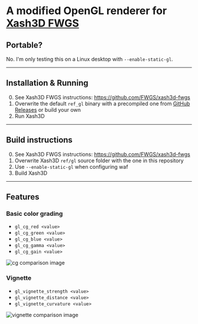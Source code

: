 # A modified OpenGL renderer for [Xash3D FWGS](https://github.com/FWGS/xash3d-fwgs)

## Portable?
No. I'm only testing this on a Linux desktop with `--enable-static-gl`.

- - -

## Installation & Running
0) See Xash3D FWGS instructions: https://github.com/FWGS/xash3d-fwgs
1) Overwrite the default `ref_gl` binary with a precompiled one from [GitHub Releases](https://github.com/laurirasanen/hl-renderer/releases) or build your own
2) Run Xash3D

- - -

## Build instructions
0) See Xash3D FWGS instructions: https://github.com/FWGS/xash3d-fwgs
1) Overwrite Xash3D `ref/gl` source folder with the one in this repository
2) Use `--enable-static-gl` when configuring waf
3) Build Xash3D

- - -

## Features

### Basic color grading

- `gl_cg_red <value>`
- `gl_cg_green <value>`
- `gl_cg_blue <value>`
- `gl_cg_gamma <value>`
- `gl_cg_gain <value>`

![cg comparison image](/img/cg.png)

### Vignette

- `gl_vignette_strength <value>`
- `gl_vignette_distance <value>`
- `gl_vignette_curvature <value>`

![vignette comparison image](/img/vignette.png)
